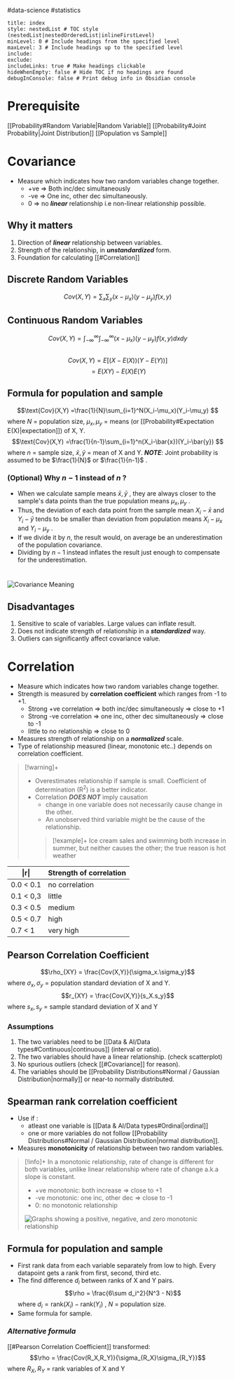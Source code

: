 #data-science #statistics 
```table-of-contents
title: index
style: nestedList # TOC style (nestedList|nestedOrderedList|inlineFirstLevel)
minLevel: 0 # Include headings from the specified level
maxLevel: 3 # Include headings up to the specified level
include: 
exclude: 
includeLinks: true # Make headings clickable
hideWhenEmpty: false # Hide TOC if no headings are found
debugInConsole: false # Print debug info in Obsidian console
```
# Prerequisite
[[Probability#Random Variable|Random Variable]]
[[Probability#Joint Probability|Joint Distribution]]
[[Population vs Sample]] 
# Covariance
+ Measure which indicates how two random variables change together.
	+ +ve => Both inc/dec simultaneously
	+ -ve => One inc, other dec simultaneously.
	+ 0 => no ***linear*** relationship i.e non-linear relationship possible.
## Why it matters
1. Direction of ***linear*** relationship between variables.
2. Strength of the relationship, in ***unstandardized*** form.
3. Foundation for calculating [[#Correlation]]

## Discrete Random Variables
$$Cov(X,Y) = \sum_x\sum_y(x-\mu_x)(y-\mu_y)f(x,y)$$
## Continuous Random Variables
$$Cov(X,Y) = \int_{-\infty}^{\infty}\int_{-\infty}^{\infty}(x-\mu_x)(y-\mu_y)f(x,y)dxdy$$
## 
$$Cov(X,Y) = E[(X-E(X))(Y-E(Y))]$$
$$= E(XY) - E(X)E(Y)$$

## Formula for population and sample
$$\text{Cov}(X,Y) =\frac{1}{N}\sum_{i=1}^N(X_i-\mu_x)(Y_i-\mu_y) $$
where $N$ = population size, $\mu_x,\mu_y$ = means (or [[Probability#Expectation E(X)|expectation]]) of X, Y.
$$\text{Cov}(X,Y) =\frac{1}{n-1}\sum_{i=1}^n(X_i-\bar{x})(Y_i-\bar{y}) $$
where $n$ = sample size, $\bar{x},\bar{y}$ = mean of X and Y.
***NOTE***: Joint probability is assumed to be $\frac{1}{N}$ or $\frac{1}{n-1}$ .
### **(Optional) Why $n-1$ instead of $n$ ?**
+ When we calculate sample means $\bar{x},\bar{y}$ , they are always closer to the sample's data points than the true population means $\mu_x,\mu_y$ .
+ Thus, the deviation of each data point from the sample mean $X_i-\bar{x}$ and $Y_i-\bar{y}$ tends to be smaller than deviation from population means  $X_i-\mu_x$ and $Y_i-\mu_y$ .
+ If we divide it by $n$, the result would, on average be an underestimation of the population covariance.
+ Dividing by $n-1$ instead inflates the result just enough to compensate for the underestimation.
#
![Covariance Meaning](http://t1.gstatic.com/images?q=tbn:ANd9GcSwTrCFPSPc4cRR8lRyansMIrO7IdcDytzztd7KwY1d10WhQiRm1HcMcIR92XrLM0ie0ihgxzCW)
## Disadvantages
1. Sensitive to scale of variables. Large values can inflate result.
2. Does not indicate strength of relationship in a ***standardized*** way.
3. Outliers can significantly affect covariance value.
# Correlation
+ Measure which indicates how two random variables change together.
+ Strength is measured by **correlation coefficient** which ranges from -1 to +1.
	+ Strong +ve correlation => both inc/dec simultaneously => close to +1
	+ Strong -ve correlation => one inc, other dec simultaneously => close to -1
	+ little to no relationship => close to 0
+ Measures strength of relationship on a ***normalized*** scale.
+ Type of relationship measured (linear, monotonic etc..) depends on correlation coefficient.
>[!warning]+
>+ Overestimates relationship if sample is small. Coefficient of determination (R<sup>2</sup>) is a better indicator.
>+ Correlation ***DOES NOT*** imply causation
>	+ change in one variable does not necessarily cause change in the other. 
>	+ An unobserved third variable might be the cause of the relationship.
>	>[!example]+
>	 > Ice cream sales and swimming both increase in summer, but neither causes the other; the true reason is hot weather


| \|r\|     | Strength of correlation |
| --------- | ----------------------- |
| 0.0 < 0.1 | no correlation          |
| 0.1 < 0,3 | little                  |
| 0.3 < 0.5 | medium                  |
| 0.5 < 0.7 | high                    |
| 0.7 < 1   | very high               |
## Pearson Correlation Coefficient
$$\rho_{XY} = \frac{Cov(X,Y)}{\sigma_x.\sigma_y}$$
where $\sigma_x,\sigma_y$ = population standard deviation of X and Y.
$$r_{XY} = \frac{Cov(X,Y)}{s_X.s_y}$$
where $s_x,s_y$ = sample standard deviation of X and Y
### **Assumptions** 
1. The two variables need to be [[Data & AI/Data types#Continuous|continuous]] (interval or ratio).
2. The two variables should have a linear relationship. (check scatterplot)
3. No spurious outliers (check [[#Covariance]] for reason).
4. The variables should be [[Probability Distributions#Normal / Gaussian Distribution|normally]] or near-to normally distributed.
## Spearman rank correlation coefficient
+ Use if :
	+ atleast one variable is [[Data & AI/Data types#Ordinal|ordinal]]
	+ one or more variables do not follow [[Probability Distributions#Normal / Gaussian Distribution|normal distribution]].
+ Measures **monotonicity** of relationship between two random variables.
>[!info]+
>In a monotonic relationship, rate of change is different for both variables, unlike linear relationship where rate of change a.k.a slope is constant.
>+ +ve monotonic: both increase => close to +1
>+ -ve monotonic: one inc, other dec => close to -1
>+ 0: no monotonic relationship
>
>![Graphs showing a positive, negative, and zero monotonic relationship](https://www.scribbr.de/wp-content/uploads/2021/08/monotonic-relationships.png)

## Formula for population and sample
+ First rank data from each variable separately from low to high. Every datapoint gets a rank from first, second, third etc.
+ The find difference $d_i$ between ranks of X and Y pairs.
$$\rho = \frac{6\sum d_i^2}{N^3 - N}$$
where $d_i=\text{rank}(X_i) - \text{rank}(Y_i)$ , $N$ = population size.
+ Same formula for sample.
### ***Alternative formula***
[[#Pearson Correlation Coefficient]] transformed:
$$\rho = \frac{Cov(R_X,R_Y)}{\sigma_{R_X}\sigma_{R_Y}}$$
where $R_X,R_Y$ = rank variables of X and Y 

